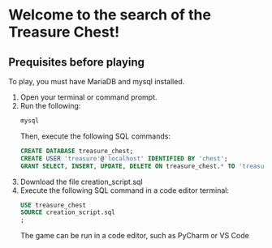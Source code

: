 # Welcome to the search of the Treasure Chest!

## Prequisites before playing
To play, you must have MariaDB and mysql installed.
1. Open your terminal or command prompt.
2.  Run the following:
    ```sh
    mysql
    ```
    Then, execute the following SQL commands:
    ```sql
    CREATE DATABASE treasure_chest;
    CREATE USER 'treasure'@'localhost' IDENTIFIED BY 'chest';
    GRANT SELECT, INSERT, UPDATE, DELETE ON treasure_chest.* TO 'treasure'@'localhost';
    ```  
3. Download the file creation_script.sql
4. Execute the following SQL command in a code editor terminal:
    ```sql
    USE treasure_chest
    SOURCE creation_script.sql
    ;
    ```
    The game can be run in a code editor, such as PyCharm or VS Code
